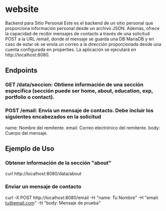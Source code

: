 # website
Backend para Sitio Personal
Este es el backend de un sitio personal que proporciona información personal desde un archivo JSON. Además, ofrece la capacidad de recibir mensajes de contacto a través de una solicitud POST a la URL /email, donde el mensaje se guarda una DB MariaDB y en caso de estar ok se envía un correo a la dirección proporcionada desde una cuenta configurada en properties.
La aplicación se ejecutará en http://localhost:8080.

## Endpoints
### GET /data/seccion: Obtiene información de una sección específica (sección puede ser home, about, education, exp, portfolio o contact).
### POST /email: Envía un mensaje de contacto. Debe incluir los siguientes encabezados en la solicitud
name: Nombre del remitente.
email: Correo electrónico del remitente.
body: Cuerpo del mensaje.

## Ejemplo de Uso
### Obtener información de la sección "about"
curl http://localhost:8080/data/about
### Enviar un mensaje de contacto
curl -X POST http://localhost:8080/email -H "name: Tu Nombre" -H "email: tu@email.com" -H "body: Mensaje de prueba"

